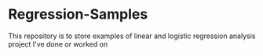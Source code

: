 # Regression-Samples
This repository is to store examples of linear and logistic regression analysis project I've done or worked on
